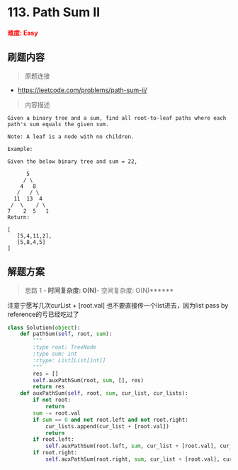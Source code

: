 # 113. Path Sum II

**<font color=red>难度: Easy</font>**

## 刷题内容

> 原题连接

* https://leetcode.com/problems/path-sum-ii/

> 内容描述

```
Given a binary tree and a sum, find all root-to-leaf paths where each path's sum equals the given sum.

Note: A leaf is a node with no children.

Example:

Given the below binary tree and sum = 22,

      5
     / \
    4   8
   /   / \
  11  13  4
 /  \    / \
7    2  5   1
Return:

[
   [5,4,11,2],
   [5,8,4,5]
]
```

## 解题方案

> 思路 1
******- 时间复杂度: O(N)******- 空间复杂度: O(N)******


注意宁愿写几次curList + [root.val] 也不要直接传一个list进去，因为list pass by reference的亏已经吃过了

```python
class Solution(object):
    def pathSum(self, root, sum):
        """
        :type root: TreeNode
        :type sum: int
        :rtype: List[List[int]]
        """
        res = []
        self.auxPathSum(root, sum, [], res)
        return res
    def auxPathSum(self, root, sum, cur_list, cur_lists):
        if not root:
            return
        sum -= root.val
        if sum == 0 and not root.left and not root.right:
            cur_lists.append(cur_list + [root.val])
            return 
        if root.left:
            self.auxPathSum(root.left, sum, cur_list + [root.val], cur_lists) 
        if root.right:
            self.auxPathSum(root.right, sum, cur_list + [root.val], cur_lists)
```

